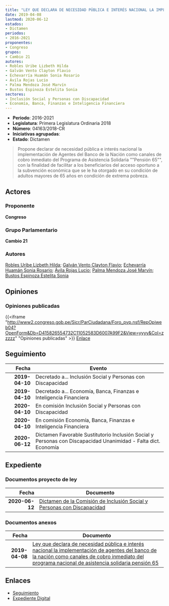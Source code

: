 ```yaml
---
title: "LEY QUE DECLARA DE NECESIDAD PÚBLICA E INTERÉS NACIONAL LA IMPLEMENTACIÓN DE AGENTES DEL BANCO DE LA NACIÓN COMO CANALES DE COBRO INMEDIATO DEL PROGRAMA NACIONAL DE ASISTENCIA SOLIDARIA PENSIÓN 65"
date: 2019-04-08
lastmod: 2020-06-12
estados:
- Dictamen
periodos:
- 2016-2021
proponentes:
- Congreso
grupos:
- Cambio 21
autores:
- Robles Uribe Lizbeth Hilda
- Galván Vento Clayton Flavio
- Echevarría Huamán Sonia Rosario
- Ávila Rojas Lucio
- Palma Mendoza José Marvín
- Bustos Espinoza Estelita Sonia
sectores:
- Inclusión Social y Personas con Discapacidad
- Economía, Banca, Finanzas e Inteligencia Financiera
---
```

- **Periodo**: 2016-2021
- **Legislatura**: Primera Legislatura Ordinaria 2018
- **Número**: 04163/2018-CR
- **Iniciativas agrupadas**: 
- **Estado**: Dictamen

> Propone declarar de necesidad pública e interés nacional la implementación de Agentes del Banco de la Nación como canales de cobro inmediato del Programa de Asistencia Solidaria ""Pensión 65"", con la finalidad de facilitar a los beneficiarios del acceso oportuno a la subvención económica que se le ha otorgado en su condición de adultos mayores de 65 años en condición de extrema pobreza.


## Actores

### Proponente

**Congreso**

### Grupo Parlamentario

**Cambio 21**

### Autores

[Robles Uribe Lizbeth Hilda](mailto:mailto:lroblesu@congreso.gob.pe); [Galván Vento Clayton Flavio](mailto:mailto:cgalvan@congreso.gob.pe); [Echevarría Huamán Sonia Rosario](mailto:mailto:sechevarria@congreso.gob.pe); [Ávila Rojas Lucio](mailto:mailto:lavilar@congreso.gob.pe); [Palma Mendoza José Marvín](mailto:mailto:jpalma@congreso.gob.pe); [Bustos Espinoza Estelita Sonia](mailto:mailto:ebustos@congreso.gob.pe)

## Opiniones

### Opiniones publicadas

{{<iframe "http://www2.congreso.gob.pe/Sicr/ParCiudadana/Foro_pvp.nsf/RepOpiweb04?OpenForm&Db=D415826554732C11052583D6007A99F2&View=yyyy&Col=zzzzz" "Opiniones publicadas" >}}
[Enlace](http://www2.congreso.gob.pe/Sicr/ParCiudadana/Foro_pvp.nsf/RepOpiweb04?OpenForm&Db=D415826554732C11052583D6007A99F2&View=yyyy&Col=zzzzz)


## Seguimiento

| Fecha | Evento |
|------:|--------|
| **2019-04-10** | Decretado a... Inclusión Social y Personas con Discapacidad |
| **2019-04-10** | Decretado a... Economía, Banca, Finanzas e Inteligencia Financiera |
| **2020-04-10** | En comisión Inclusión Social y Personas con Discapacidad |
| **2020-04-10** | En comisión Economía, Banca, Finanzas e Inteligencia Financiera |
| **2020-06-12** | Dictamen Favorable Sustitutorio Inclusión Social y Personas con Discapacidad Unanimidad - Falta dict. Economía |

## Expediente

### Documentos proyecto de ley

| Fecha | Documento |
|------:|-----------|
| **2020-06-12** | [Dictamen de la Comisión de Inclusión Social y Personas con Discapacidad](http://www.leyes.congreso.gob.pe/Documentos/2016_2021/Dictamenes/Proyectos_de_Ley/04163DC13MAY20200612.pdf) |

### Documentos anexos

| Fecha | Documento |
|------:|-----------|
| **2019-04-08** | [Ley que declara de necesidad pública e interés nacional la implementación de agentes del banco de la nación como canales de cobro inmediato del programa nacional de asistencia solidaria pensión 65](http://www.leyes.congreso.gob.pe/Documentos/2016_2021/Proyectos_de_Ley_y_de_Resoluciones_Legislativas/PL0416320190408.pdf) |

## Enlaces

- [Seguimiento](http://www2.congreso.gob.pe/Sicr/TraDocEstProc/CLProLey2016.nsf/f7fff46988ca05b1052578e100829cc7/25af3a840e810677052583d6007d2ee3?OpenDocument)
- [Expediente Digital](http://www2.congreso.gob.pe/Sicr/TraDocEstProc/CLProLey2016.nsf/f7fff46988ca05b1052578e100829cc7/25af3a840e810677052583d6007d2ee3?OpenDocument&Click=05257FB7005EB655.eb71d0cf91d8294e05256cdf006b5706/$Body/0.1C6C)

